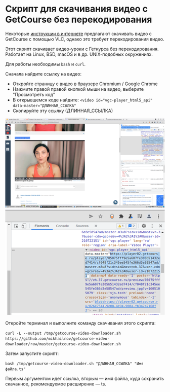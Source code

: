 # Скрипт для скачивания видео с GetCourse без перекодирования

Некоторые [инструкции в интернете](https://www.nibbl.ru/poleznye-sovety/kak-skachat-video-s-getkursa-getcourse.html) предлагают скачивать видео с GetCourse с помощью VLC, однако это требует перекодирования видео.

Этот скрипт скачивает видео-уроки с Геткурса без перекодирования. Работает на Linux, BSD, macOS и в др. UNIX-подобных окружениях.

Для работы необходимы `bash` и `curl`.

Сначала найдите ссылку на видео:

* Откройте страницу с видео в браузере Chromium / Google Chrome
* Нажмите правой правой кнопкой мыши на видео, выберите "Просмотреть код"
* В открывшемся коде найдите: `<video id="vgc-player_html5_api" data-master="ДЛИННАЯ_ССЫЛКА"`
* Скопируйте эту ссылку (ДЛИННАЯ_ССЫЛКА)

![title](data/2022-01-03_20-02.png)
![title](data/2022-01-03_20-03.png)


Откройте терминал и выполните команду скачивания этого скрипта:

`curl -L --output /tmp/getcourse-video-downloader.sh https://github.com/mikhailnov/getcourse-video-downloader/raw/master/getcourse-video-downloader.sh`

Затем запустите скрипт:

`bash /tmp/getcourse-video-downloader.sh "ДЛИННАЯ_ССЫЛКА" "Имя файла.ts"`

Первым аргументом идет ссылка, вторым — имя файла, куда сохранить скачанное, рекомендуемое расширение — ts.
